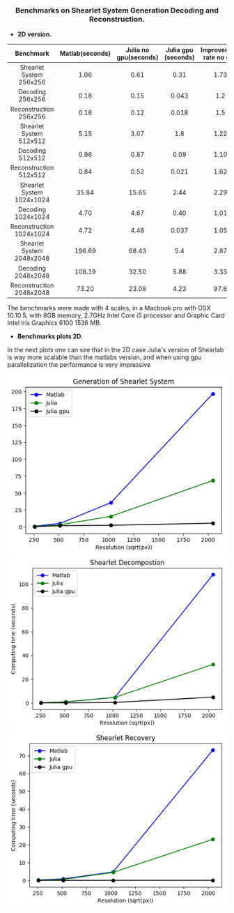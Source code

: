### <center> Benchmarks on Shearlet System Generation Decoding and Reconstruction. </center>

- **2D version.**

| Benchmark     |    Matlab(seconds)     |    Julia no gpu(seconds)     |  Julia gpu (seconds)  | Improvement rate no gpu | Improvement rate gpu |
|:-------------:|:-------------:|:------------:|:----------------:|:------------------------:|:-----------------------:|
| Shearlet System 256x256| 1.06 | 0.61 | 0.31 | 1.73 |3.42 |
| Decoding 256x256 | 0.18 | 0.15 | 0.043 | 1.2 |4.19 |
| Reconstruction 256x256 | 0.18 | 0.12 | 0.018  | 1.5 |8.57 |
| Shearlet System 512x512 | 5.15 | 3.07 | 1.8 | 1.22 |2.08 |
| Decoding 512x512 | 0.96 | 0.87 | 0.09 | 1.10 |10.66 |
| Reconstruction 512x512 | 0.84 | 0.52 | 0.021 | 1.62 |14.00 |
| Shearlet System 1024x1024 | 35.84 | 15.65 | 2.44 | 2.29 |14.68|
| Decoding 1024x1024 | 4.70 | 4.67 | 0.40 | 1.01 | 8.54|
| Reconstruction 1024x1024 | 4.72 | 4.48 | 0.037 | 1.05 |127.56 |
| Shearlet System 2048x2048 | 196.69 | 68.43 | 5.4 | 2.87 | 36.42 |
| Decoding 2048x2048 | 108.19 | 32.50 | 5.88 | 3.33 | 18.39|
| Reconstruction 2048x2048 | 73.20 | 23.08 |4.23 | 97.6 | 23.09|


The benchmarks were made with 4 scales, in a Macbook pro with OSX 10.10.5, with 8GB memory, 2.7GHz Intel Core i5 processor and Graphic Card Intel Iris Graphics 6100 1536 MB.

- **Benchmarks plots 2D**.

In the next plots one can see that in the 2D case Julia's version of Shearlab is way more scalable than the matlabs version, and when using gpu parallelization the performance is very impressive

<center><img src="Shearlet_system_benchmark.png" alt="system" style="width: 600px;"/><center/>

<center><img src="Shearlet_decoding_benchmark.png" alt="decoding" style="width: 600px;"/><center/>

<center><img src="Shearlet_reconstruction_benchmark.png" alt="reconstruction" style="width: 600px;"/><center/>
